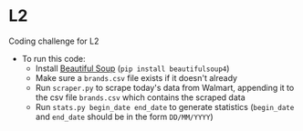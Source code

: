 # L2
Coding challenge for L2
- To run this code:
    - Install [Beautiful Soup](http://www.crummy.com/software/BeautifulSoup/#Download) (`pip install beautifulsoup4`)
    - Make sure a `brands.csv` file exists if it doesn't already
    - Run `scraper.py` to scrape today's data from Walmart, appending it to the csv file `brands.csv` which contains the scraped data
    - Run `stats.py begin_date end_date` to generate statistics (`begin_date` and `end_date` should be in the form `DD/MM/YYYY`)
